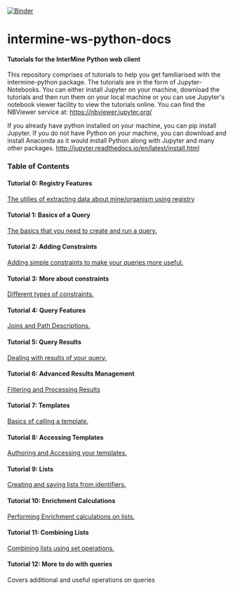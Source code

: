 [![Binder](https://mybinder.org/badge.svg)](https://mybinder.org/v2/gh/intermine/intermine-ws-python-docs/master)

# intermine-ws-python-docs
#### Tutorials for the InterMine Python web client

This repository comprises of tutorials to help you get familiarised with the intermine-python package. The tutorials are in the form of Jupyter-Notebooks. You can either install Jupyter on your machine, download the tutorials and then run them on your local machine or you can use Jupyter's notebook viewer facility to view the tutorials online. 
You can find the NBViewer service at: https://nbviewer.jupyter.org/

If you already have python installed on your machine, you can pip install Jupyter. If you do not have Python on your machine, you can download and install Anaconda as it would install Python along with Jupyter and many other packages. 
http://jupyter.readthedocs.io/en/latest/install.html


### Table of Contents
#### Tutorial 0: Registry Features
[The utilies of extracting data about mine/organism using registry](00-tutorial.ipynb)

#### Tutorial 1: Basics of a Query
[The basics that you need to create and run a query.](01-tutorial.ipynb)

#### Tutorial 2: Adding Constraints
[Adding simple constraints to make your queries more useful.](02-tutorial.ipynb)

#### Tutorial 3: More about constraints
[Different types of constraints.](03-tutorial.ipynb)

#### Tutorial 4: Query Features
[Joins and Path Descriptions.](04-tutorial.ipynb)


#### Tutorial 5: Query Results
[Dealing with results of your query.](05-tutorial.ipynb)

#### Tutorial 6: Advanced Results Management
[Filtering and Processing Results](06-tutorial.ipynb)

#### Tutorial 7: Templates
[Basics of calling a template.](07-tutorial.ipynb)

#### Tutorial 8: Accessing Templates
[Authoring and Accessing your templates.](08-tutorial.ipynb)

#### Tutorial 9: Lists
[Creating and saving lists from identifiers.](09-tutorial.ipynb)

#### Tutorial 10: Enrichment Calculations
[Performing Enrichment calculations on lists.](10-tutorial.ipynb)

#### Tutorial 11: Combining Lists
[Combining lists using set operations.](11-tutorial.ipynb) 


#### Tutorial 12: More to do with queries
Covers additional and useful operations on queries
